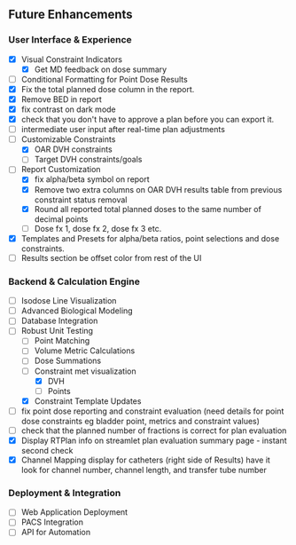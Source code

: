 ## Future Enhancements

### User Interface & Experience
- [x] Visual Constraint Indicators
    - [x] Get MD feedback on dose summary
- [ ] Conditional Formatting for Point Dose Results
- [x] Fix the total planned dose column in the report.
- [x] Remove BED in report
- [x] fix contrast on dark mode
- [x] check that you don't have to approve a plan before you can export it.
- [ ] intermediate user input after real-time plan adjustments
- [ ] Customizable Constraints
    - [x] OAR DVH constraints
    - [ ] Target DVH constraints/goals
- [ ] Report Customization
    - [x] fix alpha/beta symbol on report
    - [x] Remove two extra columns on OAR DVH results table from previous constraint status removal
    - [x] Round all reported total planned doses to the same number of decimal points
    - [ ] Dose fx 1, dose fx 2, dose fx 3 etc.
- [x] Templates and Presets for alpha/beta ratios, point selections and dose constraints.
- [ ] Results section be offset color from rest of the UI

### Backend & Calculation Engine
- [ ] Isodose Line Visualization
- [ ] Advanced Biological Modeling
- [ ] Database Integration
- [ ] Robust Unit Testing
    - [ ] Point Matching
    - [ ] Volume Metric Calculations
    - [ ] Dose Summations
    - [ ] Constraint met visualization
        - [x] DVH
        - [ ] Points
    - [x] Constraint Template Updates
- [ ] fix point dose reporting and constraint evaluation (need details for point dose constraints eg bladder point, metrics and constraint values)
- [ ] check that the planned number of fractions is correct for plan evaluation
- [x] Display RTPlan info on streamlet plan evaluation summary page - instant second check
- [x] Channel Mapping display for catheters (right side of Results) have it look for channel number, channel length, and transfer tube number

### Deployment & Integration
- [ ] Web Application Deployment
- [ ] PACS Integration
- [ ] API for Automation